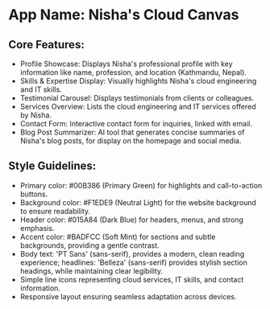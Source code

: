 # **App Name**: Nisha's Cloud Canvas

## Core Features:

- Profile Showcase: Displays Nisha's professional profile with key information like name, profession, and location (Kathmandu, Nepal).
- Skills & Expertise Display: Visually highlights Nisha's cloud engineering and IT skills.
- Testimonial Carousel: Displays testimonials from clients or colleagues.
- Services Overview: Lists the cloud engineering and IT services offered by Nisha.
- Contact Form: Interactive contact form for inquiries, linked with email.
- Blog Post Summarizer: AI tool that generates concise summaries of Nisha's blog posts, for display on the homepage and social media.

## Style Guidelines:

- Primary color: #00B386 (Primary Green) for highlights and call-to-action buttons.
- Background color: #F1EDE9 (Neutral Light) for the website background to ensure readability.
- Header color: #015A84 (Dark Blue) for headers, menus, and strong emphasis.
- Accent color: #BADFCC (Soft Mint) for sections and subtle backgrounds, providing a gentle contrast.
- Body text: 'PT Sans' (sans-serif), provides a modern, clean reading experience; headlines: 'Belleza' (sans-serif) provides stylish section headings, while maintaining clear legibility. 
- Simple line icons representing cloud services, IT skills, and contact information.
- Responsive layout ensuring seamless adaptation across devices.